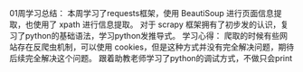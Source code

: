 01周学习总结：
本周学习了requests框架，使用 BeautiSoup 进行页面信息提取，也使用了 xpath 进行信息提取。
对于 scrapy 框架拥有了初步发的认识，复习了python的基础语法，学习python发推导式。
学习心得：
        爬取的时候有些网站存在反爬虫机制，可以使用 cookies，但是这种方式并没有完全解决问题，期待后续完全解决这个问题。
        跟着助教老师学习了python的调试方式，不做只会print